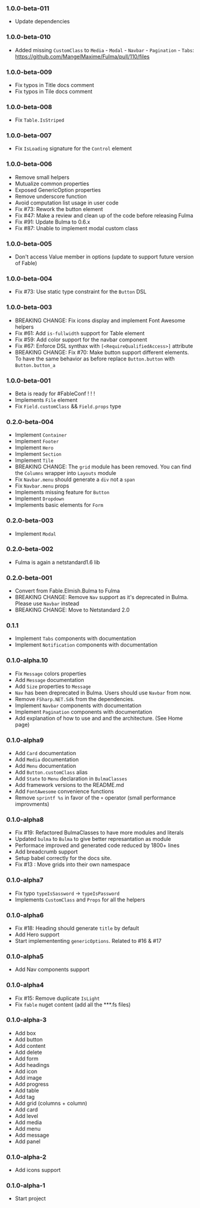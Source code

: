 ### 1.0.0-beta-011

* Update dependencies

### 1.0.0-beta-010

* Added missing `CustomClass` to `Media` - `Modal` - `Navbar` - `Pagination` - `Tabs`: https://github.com/MangelMaxime/Fulma/pull/110/files

### 1.0.0-beta-009

* Fix typos in Title docs comment
* Fix typos in Tile docs comment

### 1.0.0-beta-008

* Fix `Table.IsStriped`

### 1.0.0-beta-007

* Fix `IsLoading` signature for the `Control` element

### 1.0.0-beta-006

* Remove small helpers
* Mutualize common properties
* Exposed GenericOption properties
* Remove underscore function
* Avoid computation list usage in user code
* Fix #73: Rework the button element
* Fix #47: Make a review and clean up of the code before releasing Fulma
* Fix #91: Update Bulma to 0.6.x
* Fix #87: Unable to implement modal custom class

### 1.0.0-beta-005

* Don't access Value member in options (update to support future version of Fable)

### 1.0.0-beta-004

* Fix #73: Use static type constraint for the `Button` DSL

### 1.0.0-beta-003

* BREAKING CHANGE: Fix icons display and implement Font Awesome helpers
* Fix #61: Add `is-fullwidth` support for Table element
* Fix #59: Add color support for the navbar component
* Fix #67: Enforce DSL synthax with `[<RequireQualifiedAccess>]` attribute
* BREAKING CHANGE: Fix #70: Make button support different elements. To have the same behavior as before replace `Button.button` with `Button.button_a`

### 1.0.0-beta-001

* Beta is ready for #FableConf ! ! !
* Implements `File` element
* Fix `Field.customClass` && `Field.props` type

### 0.2.0-beta-004

* Implement `Container`
* Implement `Footer`
* Implement `Hero`
* Implement `Section`
* Implement `Tile`
* BREAKING CHANGE: The `grid` module has been removed. You can find the `Columns` wrapper into `Layouts` module
* Fix `Navbar.menu` should generate a `div` not a `span`
* Fix `Navbar.menu` props
* Implements missing feature for `Button`
* Implement `Dropdown`
* Implements basic elements for `Form`

### 0.2.0-beta-003

* Implement `Modal`

### 0.2.0-beta-002

* Fulma is again a netstandard1.6 lib

### 0.2.0-beta-001

* Convert from Fable.Elmish.Bulma to Fulma
* BREAKING CHANGE: Remove `Nav` support as it's deprecated in Bulma. Please use `Navbar` instead
* BREAKING CHANGE: Move to Netstandard 2.0

### 0.1.1

* Implement `Tabs` components with documentation
* Implement `Notification` components with documentation

### 0.1.0-alpha.10

* Fix `Message` colors properties
* Add `Message` documentation
* Add `Size` properties to `Message`
* `Nav` has been dreprecated in Bulma. Users should use `Navbar` from now.
* Remove `FSharp.NET.Sdk` from the dependencies.
* Implement `Navbar` components with documentation
* Implement `Pagination` components with documentation
* Add explanation of how to use and and the architecture. (See Home page)

### 0.1.0-alpha9

* Add `Card` documentation
* Add `Media` documentation
* Add `Menu` documentation
* Add `Button.customClass` alias
* Add `State` to `Menu` declaration in `BulmaClasses`
* Add framework versions to the README.md
* Add `FontAwesome` convenience functions
* Remove `sprintf %s` in favor of the `+` operator (small performance improvments)

### 0.1.0-alpha8

* Fix #19: Refactored BulmaClasses to have more modules and literals
* Updated `bulma` to `Bulma` to give better represantation as module
* Performace improved and generated code reduced by 1800+ lines
* Add breadcrumb support
* Setup babel correctly for the docs site.
* Fix #13 : Move grids into their own namespace

### 0.1.0-alpha7

* Fix typo `typeIsSassword` -> `typeIsPassword`
* Implements `CustomClass` and `Props` for all the helpers

### 0.1.0-alpha6

* Fix #18: Heading should generate `title` by default
* Add Hero support
* Start implemententing `genericOptions`. Related to #16 & #17

### 0.1.0-alpha5

* Add Nav components support

### 0.1.0-alpha4

* Fix #15: Remove duplicate `IsLight`
* Fix `fable` nuget content (add all the **\*.fs files)

### 0.1.0-alpha-3

* Add box
* Add button
* Add content
* Add delete
* Add form
* Add headings
* Add icon
* Add image
* Add progress
* Add table
* Add tag
* Add grid (columns + column)
* Add card
* Add level
* Add media
* Add menu
* Add message
* Add panel

### 0.1.0-alpha-2
* Add icons support

### 0.1.0-alpha-1

* Start project

